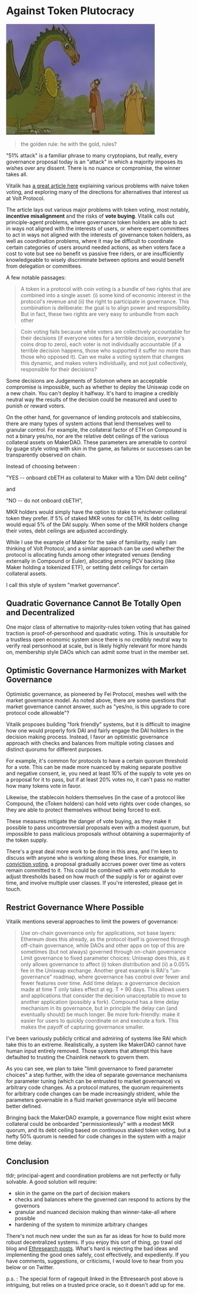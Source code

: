 <!-- Google tag (gtag.js) -->
<script async src="https://www.googletagmanager.com/gtag/js?id=G-6FD3E90TCT"></script>
<script>
  window.dataLayer = window.dataLayer || [];
  function gtag(){dataLayer.push(arguments);}
  gtag('js', new Date());

  gtag('config', 'G-6FD3E90TCT');
</script>
# Against Token Plutocracy

![img](solid_gold.jpeg)
>the golden rule: he with the gold, rules?

"51% attack" is a familiar phrase to many cryptopians, but really, every governance proposal today is an "attack" in which a majority imposes its wishes over any dissent. There is no nuance or compromise, the winner takes all.

Vitalik has [a great article here](https://vitalik.ca/general/2021/08/16/voting3.html) explaining various problems with naive token voting, and exploring many of the directions for alternatives that interest us at Volt Protocol.

The article lays out various major problems with token voting, most notably, **incentive misalignment** and the risks of **vote buying**. Vitalik calls out principle-agent problems, where governance token holders are able to act in ways not aligned with the interests of users, or where expert committees to act in ways not aligned with the interests of governance token holders, as well as coordination problems, where it may be difficult to coordinate certain categories of users around needed actions, as when voters face a cost to vote but see no benefit vs passive free riders, or are insufficiently knowledgeable to wisely discriminate between options and would benefit from delegation or committees.

A few notable passages:

>A token in a protocol with coin voting is a bundle of two rights that are combined into a single asset: (i) some kind of economic interest in the protocol's revenue and (ii) the right to participate in governance. This combination is deliberate: the goal is to align power and responsibility. But in fact, these two rights are very easy to unbundle from each other

>Coin voting fails because while voters are collectively accountable for their decisions (if everyone votes for a terrible decision, everyone's coins drop to zero), each voter is not individually accountable (if a terrible decision happens, those who supported it suffer no more than those who opposed it). Can we make a voting system that changes this dynamic, and makes voters individually, and not just collectively, responsible for their decisions?

Some decisions are Judgements of Solomon where an acceptable compromise is impossible, such as whether to deploy the Uniswap code on a new chain. You can't deploy it halfway. It's hard to imagine a credibly neutral way the results of the decision could be measured and used to punish or reward voters.

On the other hand, for governance of lending protocols and stablecoins, there are many types of system actions that lend themselves well to granular control. For example, the collateral factor of ETH on Compound is not a binary yes/no, nor are the relative debt ceilings of the various collateral assets on MakerDAO. These parameters are amenable to control by guage style voting with skin in the game, as failures or successes can be transparently observed on chain.

Instead of choosing between :

"YES -- onboard cbETH as collateral to Maker with a 10m DAI debt ceiling"

and

"NO -- do not onboard cbETH",

MKR holders would simply have the option to stake to whichever collateral token they prefer. If 5% of staked MKR votes for cbETH, its debt ceiling would equal 5% of the DAI supply. When some of the MKR holders change their votes, debt ceilings are adjusted accordingly. 

While I use the example of Maker for the sake of familiarity, really I am thinking of Volt Protocol, and a similar approach can be used whether the protocol is allocating funds among other integrated venues (lending externally in Compound or Euler), allocating among PCV backing (like Maker holding a tokenized ETF), or setting debt ceilings for certain collateral assets.

I call this style of system "market governance".

## Quadratic Governance Cannot Be Totally Open and Decentralized

One major class of alternative to majority-rules token voting that has gained traction is proof-of-personhood and quadratic voting. This is unsuitable for a trustless open economic system since there is no credibly neutral way to verify real personhood at scale, but is likely highly relevant for more hands on, membership style DAOs which can admit some trust in the member set.

## Optimistic Governance Harmonizes with Market Governance

Optimistic governance, as pioneered by Fei Protocol, meshes well with the market governance model. As noted above, there are some questions that market governance cannot answer, such as "yes/no, is this upgrade to core protocol code allowable"?

Vitalik proposes building "fork friendly" systems, but it is difficult to imagine how one would properly fork DAI and fairly engage the DAI holders in the decision making process. Instead, I favor an optimistic governance approach with checks and balances from multiple voting classes and distinct quorums for different purposes.

For example, it's common for protocols to have a certain quorum threshold for a vote. This can be made more nuanced by making separate positive and negative consent, ie, you need at least 10% of the supply to vote yes on a proposal for it to pass, but if at least 20% votes no, it can't pass no matter how many tokens vote in favor.

Likewise, the stablecoin holders themselves (in the case of a protocol like Compound, the cToken holders) can hold veto rights over code changes, so they are able to protect themselves without being forced to exit.

These measures mitigate the danger of vote buying, as they make it possible to pass uncontroversial proposals even with a modest quorum, but impossible to pass malicious proposals without obtaining a supermajority of the token supply.

There's a great deal more work to be done in this area, and I'm keen to discuss with anyone who is working along these lines. For example, in [conviction voting](https://medium.com/giveth/conviction-voting-a-novel-continuous-decision-making-alternative-to-governance-aa746cfb9475), a proposal gradually accrues power over time as voters remain committed to it. This could be combined with a veto module to adjust thresholds based on how much of the supply is for or against over time, and involve multiple user classes. If you're interested, please get in touch.

## Restrict Governance Where Possible

Vitalik mentions several approaches to limit the powers of governance:

>Use on-chain governance only for applications, not base layers: Ethereum does this already, as the protocol itself is governed through off-chain governance, while DAOs and other apps on top of this are sometimes (but not always) governed through on-chain governance
Limit governance to fixed parameter choices: Uniswap does this, as it only allows governance to affect (i) token distribution and (ii) a 0.05% fee in the Uniswap exchange. Another great example is RAI's "un-governance" roadmap, where governance has control over fewer and fewer features over time.
Add time delays: a governance decision made at time T only takes effect at eg. T + 90 days. This allows users and applications that consider the decision unacceptable to move to another application (possibly a fork). Compound has a time delay mechanism in its governance, but in principle the delay can (and eventually should) be much longer.
Be more fork-friendly: make it easier for users to quickly coordinate on and execute a fork. This makes the payoff of capturing governance smaller.

I've been variously publicly critical and admiring of systems like RAI which take this to an extreme. Realistically, a system like MakerDAO cannot have human input entirely removed. Those systems that attempt this have defaulted to trusting the Chainlink network to govern them.

As you can see, we plan to take "limit governance to fixed parameter choices" a step further, with the idea of separate governance mechanisms for parameter tuning (which can be entrusted to market governance) vs arbitrary code changes. As a protocol matures, the quorum requirements for arbitrary code changes can be made increasingly strident, while the parameters governable in a fluid market governance style will become better defined.

Bringing back the MakerDAO example, a governance flow might exist where collateral could be onboarded "permissionlessly" with a modest MKR quorum, and its debt ceiling based on continuous staked token voting, but a hefty 50% quorum is needed for code changes in the system with a major time delay.

## Conclusion

tldr; principal-agent and coordination problems are not perfectly or fully solvable. A good solution will require:
- skin in the game on the part of decision makers
- checks and balances where the governed can respond to actions by the governors
- granular and nuanced decision making than winner-take-all where possible
- hardening of the system to minimize arbitrary changes

There's not much new under the sun as far as ideas for how to build more robust decentralized systems. If you enjoy this sort of thing, go trawl old blog and [Ethresearch posts](https://ethresear.ch/t/votes-as-buy-orders-a-new-type-of-hybrid-coin-voting-futarchy/10305?page=2). What's hard is rejecting the bad ideas and implementing the good ones safely, cost effectively, and expediently. If you have comments, suggestions, or criticisms, I would love to hear from you below or on Twitter.

p.s. : The special form of ragequit linked in the Ethresearch post above is intriguing, but relies on a trusted price oracle, so it doesn't add up for me.

<script 
        src="https://utteranc.es/client.js"
        repo="OneTrueKirk/onetruekirk.github.io"
        issue-term="pathname"
        label="comment"
        theme="github-light"
        crossorigin="anonymous"
        async>
</script>